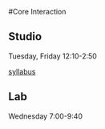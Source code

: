 #Core Interaction 

## Studio 

Tuesday, Friday 12:10-2:50

[syllabus](ci.eroonkang.com)

## Lab 

Wednesday 7:00-9:40
